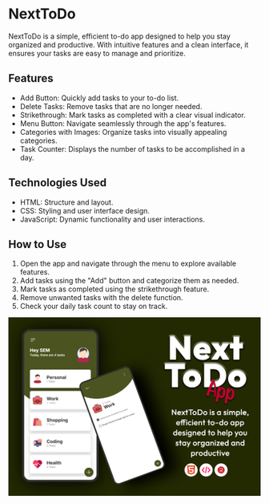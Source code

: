 # NextToDo
NextToDo is a simple, efficient to-do app designed to help you stay organized and productive. With intuitive features and a clean interface, it ensures your tasks are easy to manage and prioritize.

## Features
* Add Button: Quickly add tasks to your to-do list.
* Delete Tasks: Remove tasks that are no longer needed.
* Strikethrough: Mark tasks as completed with a clear visual indicator.
* Menu Button: Navigate seamlessly through the app's features.
* Categories with Images: Organize tasks into visually appealing categories.
* Task Counter: Displays the number of tasks to be accomplished in a day.

## Technologies Used
* HTML: Structure and layout.
* CSS: Styling and user interface design.
* JavaScript: Dynamic functionality and user interactions.

## How to Use
1. Open the app and navigate through the menu to explore available features.
2. Add tasks using the "Add" button and categorize them as needed.
3. Mark tasks as completed using the strikethrough feature.
4. Remove unwanted tasks with the delete function.
5. Check your daily task count to stay on track.

![Demo img](preview.png)
